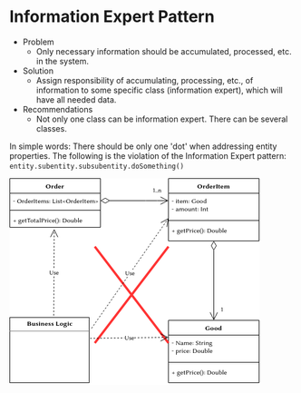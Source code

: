 # Information Expert Pattern

* Problem
    * Only necessary information should be accumulated, processed, etc.
      in the system.
* Solution
    * Assign responsibility of accumulating, processing, etc., of information
      to some specific class (information expert), which will have all
      needed data.
* Recommendations
    * Not only one class can be information expert. There can be several
      classes.

In simple words: There should be only one 'dot' when addressing entity
properties. The following is the violation of the Information Expert pattern:
`entity.subentity.subsubentity.doSomething()`

![information-expert-example](./resources/information-expert.png)
